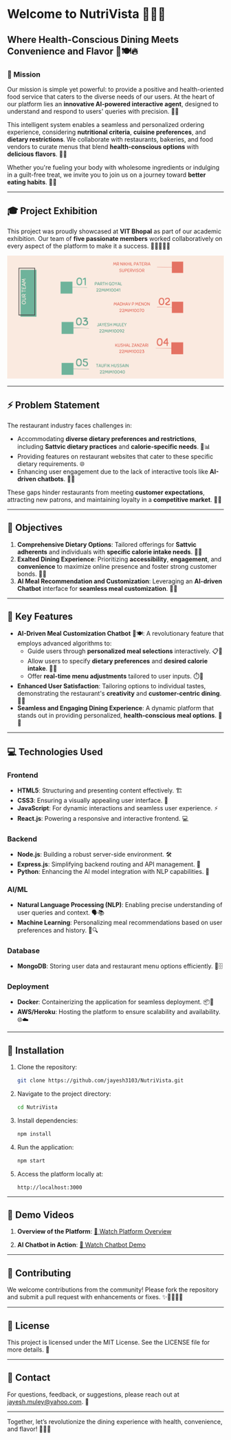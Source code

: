 # Welcome to NutriVista 🍴🤖✨

## Where Health-Conscious Dining Meets Convenience and Flavor 🌱🍽️🔥

### 🌟 Mission
Our mission is simple yet powerful: to provide a positive and health-oriented food service that caters to the diverse needs of our users. At the heart of our platform lies an **innovative AI-powered interactive agent**, designed to understand and respond to users' queries with precision. 🤖🧠

This intelligent system enables a seamless and personalized ordering experience, considering **nutritional criteria**, **cuisine preferences**, and **dietary restrictions**. We collaborate with restaurants, bakeries, and food vendors to curate menus that blend **health-conscious options** with **delicious flavors**. 🥗🍕

Whether you're fueling your body with wholesome ingredients or indulging in a guilt-free treat, we invite you to join us on a journey toward **better eating habits**. 🚀💪

---

## 🎓 Project Exhibition
This project was proudly showcased at **VIT Bhopal** as part of our academic exhibition. Our team of **five passionate members** worked collaboratively on every aspect of the platform to make it a success. 🌟👩‍💻👨‍💻

![Team Exhibition Photo 🖼️](./assets/team.png)

---

## ⚡ Problem Statement
The restaurant industry faces challenges in:
- Accommodating **diverse dietary preferences and restrictions**, including **Sattvic dietary practices** and **calorie-specific needs**. 🌾📊
- Providing features on restaurant websites that cater to these specific dietary requirements. 🌐
- Enhancing user engagement due to the lack of interactive tools like **AI-driven chatbots**. 💬🤔

These gaps hinder restaurants from meeting **customer expectations**, attracting new patrons, and maintaining loyalty in a **competitive market**. 🏪💼

---

## 🎯 Objectives
1. **Comprehensive Dietary Options**: Tailored offerings for **Sattvic adherents** and individuals with **specific calorie intake needs**. 🌿🍛
2. **Exalted Dining Experience**: Prioritizing **accessibility**, **engagement**, and **convenience** to maximize online presence and foster strong customer bonds. 🤝✨
3. **AI Meal Recommendation and Customization**: Leveraging an **AI-driven Chatbot** interface for **seamless meal customization**. 🧠🍴

---

## 🌟 Key Features
- **AI-Driven Meal Customization Chatbot** 🤖🍽️: A revolutionary feature that employs advanced algorithms to:
  - Guide users through **personalized meal selections** interactively. 📋🤝
  - Allow users to specify **dietary preferences** and **desired calorie intake**. 🥗📏
  - Offer **real-time menu adjustments** tailored to user inputs. ⏱️📃
- **Enhanced User Satisfaction**: Tailoring options to individual tastes, demonstrating the restaurant's **creativity** and **customer-centric dining**. 🌟🎉
- **Seamless and Engaging Dining Experience**: A dynamic platform that stands out in providing personalized, **health-conscious meal options**. 🍱✨

---

## 💻 Technologies Used
### Frontend
- **HTML5**: Structuring and presenting content effectively. 🏗️
- **CSS3**: Ensuring a visually appealing user interface. 🎨
- **JavaScript**: For dynamic interactions and seamless user experience. ⚡
- **React.js**: Powering a responsive and interactive frontend. 💻

### Backend
- **Node.js**: Building a robust server-side environment. 🛠️
- **Express.js**: Simplifying backend routing and API management. 🔄
- **Python**: Enhancing the AI model integration with NLP capabilities. 🐍

### AI/ML
- **Natural Language Processing (NLP)**: Enabling precise understanding of user queries and context. 🗣️📚
- **Machine Learning**: Personalizing meal recommendations based on user preferences and history. 🤖🔍

### Database
- **MongoDB**: Storing user data and restaurant menu options efficiently. 📂🗄️

### Deployment
- **Docker**: Containerizing the application for seamless deployment. 📦🐳
- **AWS/Heroku**: Hosting the platform to ensure scalability and availability. 🌐☁️

---

## 🚀 Installation
1. Clone the repository:
   ```bash
   git clone https://github.com/jayesh3103/NutriVista.git
   ```
2. Navigate to the project directory:
   ```bash
   cd NutriVista
   ```
3. Install dependencies:
   ```bash
   npm install
   ```
4. Run the application:
   ```bash
   npm start
   ```
5. Access the platform locally at:
   ```
   http://localhost:3000
   ```

---

## 🎥 Demo Videos
1. **Overview of the Platform**:
   [🌟 Watch Platform Overview](./assets/Video.mp4)

2. **AI Chatbot in Action**:
   [🤖 Watch Chatbot Demo](./assets/Video1.mp4)

---

## 🤝 Contributing
We welcome contributions from the community! Please fork the repository and submit a pull request with enhancements or fixes. ✨👩‍💻👨‍💻

---

## 📜 License
This project is licensed under the MIT License. See the LICENSE file for more details. 📝

---

## 📧 Contact
For questions, feedback, or suggestions, please reach out at [jayesh.muley@yahoo.com](mailto:jayesh.muley@yahoo.com). 💌

---

Together, let’s revolutionize the dining experience with health, convenience, and flavor! 🌟🍴💚
